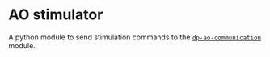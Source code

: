 # AO stimulator

A python module to send stimulation commands to the [`dp-ao-communication`](https://github.com/bsdlab/dp-ao-communication) module.
